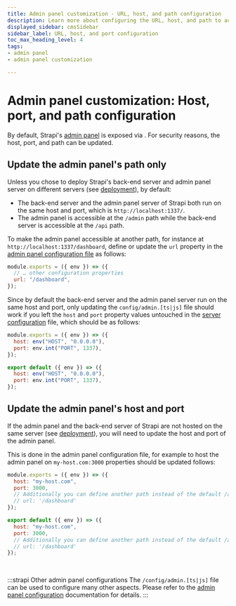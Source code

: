 ```yaml
---
title: Admin panel customization - URL, host, and path configuration
description: Learn more about configuring the URL, host, and path to access Strapi's admin panel.
displayed_sidebar: cmsSidebar
sidebar_label: URL, host, and port configuration
toc_max_heading_level: 4
tags:
- admin panel 
- admin panel customization

---
```


# Admin panel customization: Host, port, and path configuration

By default, Strapi's [admin panel](/cms/admin-panel-customization) is exposed via <ExternalLink to="http://localhost:1337/admin" text="http://localhost:1337/admin"/>. For security reasons, the host, port, and path can be updated.

## Update the admin panel's path only

Unless you chose to deploy Strapi's back-end server and admin panel server on different servers (see [deployment](/cms/configurations/admin-panel#deployment)), by default:

- The back-end server and the admin panel server of Strapi both run on the same host and port, which is `http://localhost:1337/`.
- The admin panel is accessible at the `/admin` path while the back-end server is accessible at the `/api` path.

To make the admin panel accessible at another path, for instance at `http://localhost:1337/dashboard`, define or update the `url` property in the [admin panel configuration file](/cms/configurations/admin-panel) as follows:

```js title="/config/admin.js"
module.exports = ({ env }) => ({
  // … other configuration properties
  url: "/dashboard",
});
```

Since by default the back-end server and the admin panel server run on the same host and port, only updating the `config/admin.[ts|js]` file should work if you left the `host` and `port` property values untouched in the [server configuration](/cms/configurations/server) file, which should be as follows:

<Tabs groupId="js-ts">
<TabItem value="js" label="JavaScript">

```js title="/config/server.js"
module.exports = ({ env }) => ({
  host: env("HOST", "0.0.0.0"),
  port: env.int("PORT", 1337),
});
```

</TabItem>

<TabItem value="ts" label="TypeScript">

```js title="/config/server.ts"
export default ({ env }) => ({
  host: env("HOST", "0.0.0.0"),
  port: env.int("PORT", 1337),
});
```

</TabItem>
</Tabs>

## Update the admin panel's host and port

If the admin panel and the back-end server of Strapi are not hosted on the same server (see [deployment](/cms/configurations/admin-panel#deployment)), you will need to update the host and port of the admin panel.

This is done in the admin panel configuration file, for example to host the admin panel on `my-host.com:3000` properties should be updated follows:

<Tabs groupId="js-ts">
<TabItem value="js" label="JavaScript">

```js title="./config/admin.js"
module.exports = ({ env }) => ({
  host: "my-host.com",
  port: 3000,
  // Additionally you can define another path instead of the default /admin one 👇
  // url: '/dashboard' 
});
```

</TabItem>

<TabItem value="ts" label="TypeScript">

```js title="./config/admin.ts"
export default ({ env }) => ({
  host: "my-host.com",
  port: 3000,
  // Additionally you can define another path instead of the default /admin one 👇
  // url: '/dashboard'
});
```

</TabItem>
</Tabs>

<br/>

:::strapi Other admin panel configurations
The `/config/admin.[ts|js]` file can be used to configure many other aspects. Please refer to the [admin panel configuration](/cms/configurations/admin-panel) documentation for details.
:::
